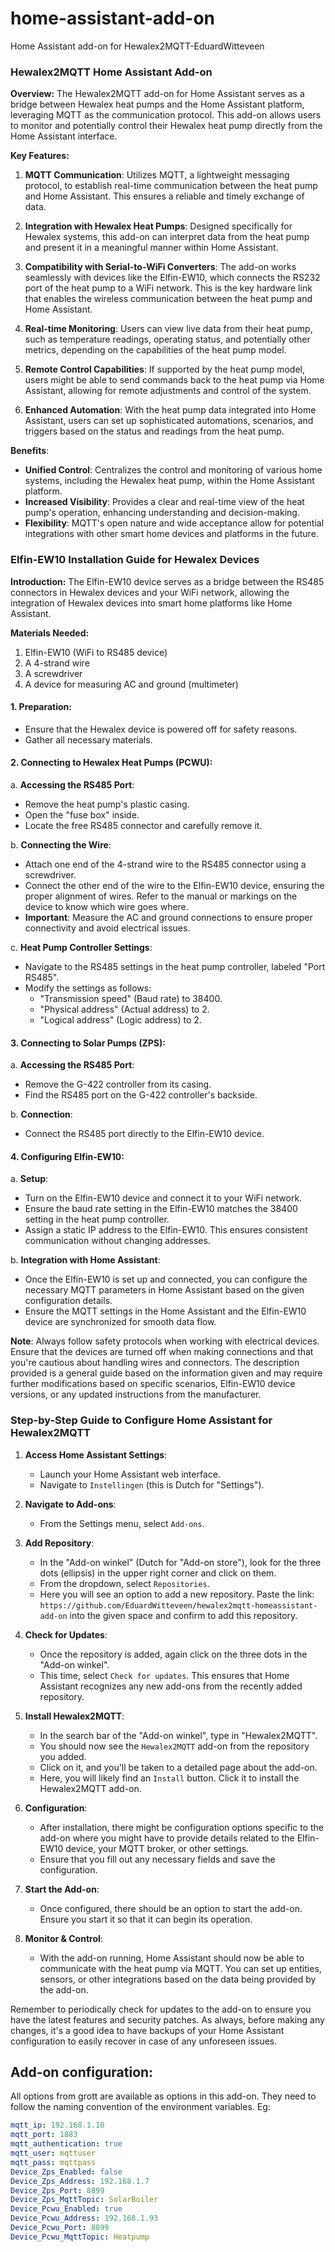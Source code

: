 # home-assistant-add-on
Home Assistant add-on for Hewalex2MQTT-EduardWitteveen

### Hewalex2MQTT Home Assistant Add-on

**Overview:**
The Hewalex2MQTT add-on for Home Assistant serves as a bridge between Hewalex heat pumps and the Home Assistant platform, leveraging MQTT as the communication protocol. This add-on allows users to monitor and potentially control their Hewalex heat pump directly from the Home Assistant interface.

**Key Features:**

1. **MQTT Communication**: Utilizes MQTT, a lightweight messaging protocol, to establish real-time communication between the heat pump and Home Assistant. This ensures a reliable and timely exchange of data.
  
2. **Integration with Hewalex Heat Pumps**: Designed specifically for Hewalex systems, this add-on can interpret data from the heat pump and present it in a meaningful manner within Home Assistant.
  
3. **Compatibility with Serial-to-WiFi Converters**: The add-on works seamlessly with devices like the Elfin-EW10, which connects the RS232 port of the heat pump to a WiFi network. This is the key hardware link that enables the wireless communication between the heat pump and Home Assistant.
  
4. **Real-time Monitoring**: Users can view live data from their heat pump, such as temperature readings, operating status, and potentially other metrics, depending on the capabilities of the heat pump model.
  
5. **Remote Control Capabilities**: If supported by the heat pump model, users might be able to send commands back to the heat pump via Home Assistant, allowing for remote adjustments and control of the system.
  
6. **Enhanced Automation**: With the heat pump data integrated into Home Assistant, users can set up sophisticated automations, scenarios, and triggers based on the status and readings from the heat pump.

**Benefits**:
- **Unified Control**: Centralizes the control and monitoring of various home systems, including the Hewalex heat pump, within the Home Assistant platform.
- **Increased Visibility**: Provides a clear and real-time view of the heat pump's operation, enhancing understanding and decision-making.
- **Flexibility**: MQTT's open nature and wide acceptance allow for potential integrations with other smart home devices and platforms in the future.

### Elfin-EW10 Installation Guide for Hewalex Devices

**Introduction:**
The Elfin-EW10 device serves as a bridge between the RS485 connectors in Hewalex devices and your WiFi network, allowing the integration of Hewalex devices into smart home platforms like Home Assistant.

**Materials Needed:**
1. Elfin-EW10 (WiFi to RS485 device)
2. A 4-strand wire
3. A screwdriver
4. A device for measuring AC and ground (multimeter)

#### 1. **Preparation**:
- Ensure that the Hewalex device is powered off for safety reasons.
- Gather all necessary materials.

#### 2. **Connecting to Hewalex Heat Pumps (PCWU)**:
   
   a. **Accessing the RS485 Port**:
   - Remove the heat pump's plastic casing.
   - Open the "fuse box" inside.
   - Locate the free RS485 connector and carefully remove it.
   
   b. **Connecting the Wire**:
   - Attach one end of the 4-strand wire to the RS485 connector using a screwdriver.
   - Connect the other end of the wire to the Elfin-EW10 device, ensuring the proper alignment of wires. Refer to the manual or markings on the device to know which wire goes where.
   - **Important**: Measure the AC and ground connections to ensure proper connectivity and avoid electrical issues.
   
   c. **Heat Pump Controller Settings**:
   - Navigate to the RS485 settings in the heat pump controller, labeled "Port RS485".
   - Modify the settings as follows:
     * "Transmission speed" (Baud rate) to 38400.
     * "Physical address" (Actual address) to 2.
     * "Logical address" (Logic address) to 2.

#### 3. **Connecting to Solar Pumps (ZPS)**:

   a. **Accessing the RS485 Port**:
   - Remove the G-422 controller from its casing.
   - Find the RS485 port on the G-422 controller's backside.
   
   b. **Connection**:
   - Connect the RS485 port directly to the Elfin-EW10 device.

#### 4. **Configuring Elfin-EW10**:

   a. **Setup**:
   - Turn on the Elfin-EW10 device and connect it to your WiFi network.
   - Ensure the baud rate setting in the Elfin-EW10 matches the 38400 setting in the heat pump controller.
   - Assign a static IP address to the Elfin-EW10. This ensures consistent communication without changing addresses.
   
   b. **Integration with Home Assistant**:
   - Once the Elfin-EW10 is set up and connected, you can configure the necessary MQTT parameters in Home Assistant based on the given configuration details.
   - Ensure the MQTT settings in the Home Assistant and the Elfin-EW10 device are synchronized for smooth data flow.


**Note**: Always follow safety protocols when working with electrical devices. Ensure that the devices are turned off when making connections and that you're cautious about handling wires and connectors.
The description provided is a general guide based on the information given and may require further modifications based on specific scenarios, Elfin-EW10 device versions, or any updated instructions from the manufacturer.

### Step-by-Step Guide to Configure Home Assistant for Hewalex2MQTT

1. **Access Home Assistant Settings**:
   - Launch your Home Assistant web interface.
   - Navigate to `Instellingen` (this is Dutch for "Settings").

2. **Navigate to Add-ons**:
   - From the Settings menu, select `Add-ons`.

3. **Add Repository**:
   - In the "Add-on winkel" (Dutch for "Add-on store"), look for the three dots (ellipsis) in the upper right corner and click on them.
   - From the dropdown, select `Repositories`.
   - Here you will see an option to add a new repository. Paste the link: `https://github.com/EduardWitteveen/hewalex2mqtt-homeassistant-add-on` into the given space and confirm to add this repository.

4. **Check for Updates**:
   - Once the repository is added, again click on the three dots in the "Add-on winkel".
   - This time, select `Check for updates`. This ensures that Home Assistant recognizes any new add-ons from the recently added repository.

5. **Install Hewalex2MQTT**:
   - In the search bar of the "Add-on winkel", type in "Hewalex2MQTT".
   - You should now see the `Hewalex2MQTT` add-on from the repository you added.
   - Click on it, and you'll be taken to a detailed page about the add-on.
   - Here, you will likely find an `Install` button. Click it to install the Hewalex2MQTT add-on.
   
6. **Configuration**:
   - After installation, there might be configuration options specific to the add-on where you might have to provide details related to the Elfin-EW10 device, your MQTT broker, or other settings.
   - Ensure that you fill out any necessary fields and save the configuration.

7. **Start the Add-on**:
   - Once configured, there should be an option to start the add-on. Ensure you start it so that it can begin its operation.

8. **Monitor & Control**:
   - With the add-on running, Home Assistant should now be able to communicate with the heat pump via MQTT. You can set up entities, sensors, or other integrations based on the data being provided by the add-on.

Remember to periodically check for updates to the add-on to ensure you have the latest features and security patches. As always, before making any changes, it's a good idea to have backups of your Home Assistant configuration to easily recover in case of any unforeseen issues.


## Add-on configuration:
All options from grott are available as options in this add-on. They need to follow the naming convention of the environment variables. Eg:  
```yaml
mqtt_ip: 192.168.1.10
mqtt_port: 1883
mqtt_authentication: true
mqtt_user: mqttuser
mqtt_pass: mqttpass
Device_Zps_Enabled: false
Device_Zps_Address: 192.168.1.7
Device_Zps_Port: 8899
Device_Zps_MqttTopic: SolarBoiler
Device_Pcwu_Enabled: true
Device_Pcwu_Address: 192.168.1.93
Device_Pcwu_Port: 8899
Device_Pcwu_MqttTopic: Heatpump
```
